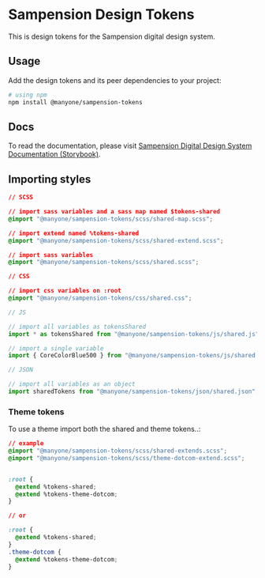 # Sampension Design Tokens

This is design tokens for the Sampension digital design system.

## Usage

Add the design tokens and its peer dependencies to your project:

```bash
# using npm
npm install @manyone/sampension-tokens
```

## Docs

To read the documentation, please visit [Sampension Digital Design System Documentation (Storybook)](https://sampension-design-system-react-js.netlify.app/).

## Importing styles

```css
// SCSS

// import sass variables and a sass map named $tokens-shared
@import "@manyone/sampension-tokens/scss/shared-map.scss";

// import extend named %tokens-shared
@import "@manyone/sampension-tokens/scss/shared-extend.scss";

// import sass variables
@import "@manyone/sampension-tokens/scss/shared.scss";
```

```css
// CSS

// import css variables on :root
@import "@manyone/sampension-tokens/css/shared.css";
```

```js
// JS

// import all variables as tokensShared
import * as tokensShared from "@manyone/sampension-tokens/js/shared.js";

// import a single variable
import { CoreColorBlue500 } from "@manyone/sampension-tokens/js/shared.js";
```

```js
// JSON

// import all variables as an object
import sharedTokens from "@manyone/sampension-tokens/json/shared.json";
```

### Theme tokens

To use a theme import both the shared and theme tokens..:
  
```css
// example
@import "@manyone/sampension-tokens/scss/shared-extends.scss";
@import "@manyone/sampension-tokens/scss/theme-dotcom-extend.scss";


:root {
  @extend %tokens-shared;
  @extend %tokens-theme-dotcom;
}

// or

:root {
  @extend %tokens-shared;
}
.theme-dotcom {
  @extend %tokens-theme-dotcom;
}
```
